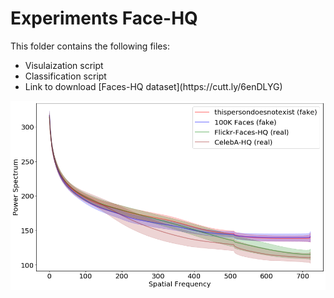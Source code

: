 # Experiments Face-HQ
This folder contains the following files:
 <ul>
  <li>Visulaization script</li>
  <li>Classification script</li>
  <li>Link to download [Faces-HQ dataset](https://cutt.ly/6enDLYG)</li>
</ul> 
<img align="center" src="/imgs/1000_hq.png" width="800"/>

